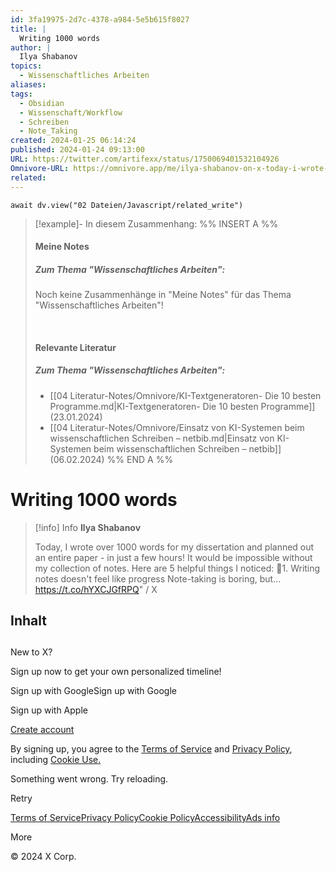 ```yaml
---
id: 3fa19975-2d7c-4378-a984-5e5b615f8027
title: |
  Writing 1000 words
author: |
  Ilya Shabanov
topics:
  - Wissenschaftliches Arbeiten
aliases: 
tags:
  - Obsidian
  - Wissenschaft/Workflow
  - Schreiben
  - Note_Taking
created: 2024-01-25 06:14:24
published: 2024-01-24 09:13:00
URL: https://twitter.com/artifexx/status/1750069401532104926
Omnivore-URL: https://omnivore.app/me/ilya-shabanov-on-x-today-i-wrote-over-1000-words-for-my-disserta-18d3f0a6b9c
related:
---
```


```dataviewjs
await dv.view("02 Dateien/Javascript/related_write")
```
> [!example]- In diesem Zusammenhang:
> %% INSERT A %%
> #### Meine Notes
> ##### Zum Thema "Wissenschaftliches Arbeiten":
> Noch keine Zusammenhänge in "Meine Notes" für das Thema "Wissenschaftliches Arbeiten"!
> 
> 
> &nbsp;
> #### Relevante Literatur
> ##### Zum Thema "Wissenschaftliches Arbeiten":
> - [[04 Literatur-Notes/Omnivore/KI-Textgeneratoren- Die 10 besten Programme.md|KI-Textgeneratoren- Die 10 besten Programme]] (23.01.2024)
> - [[04 Literatur-Notes/Omnivore/Einsatz von KI-Systemen beim wissenschaftlichen Schreiben – netbib.md|Einsatz von KI-Systemen beim wissenschaftlichen Schreiben – netbib]] (06.02.2024)
> %% END A %%

# Writing 1000 words

> [!info] Info
> **Ilya Shabanov**
> 
> Today, I wrote over 1000 words for my dissertation and planned out an entire paper - in just a few hours! It would be impossible without my collection of notes. Here are 5 helpful things I noticed: 🗻1. Writing notes doesn't feel like progress Note-taking is boring, but… https://t.co/hYXCJGfRPQ" / X


## Inhalt

## 

New to X?

Sign up now to get your own personalized timeline!

Sign up with GoogleSign up with Google

Sign up with Apple

[Create account](https://twitter.com/i/flow/signup)

By signing up, you agree to the [Terms of Service](https://twitter.com/tos) and [Privacy Policy](https://twitter.com/privacy), including [Cookie Use.](https://help.twitter.com/rules-and-policies/twitter-cookies)

Something went wrong. Try reloading.

Retry

[Terms of Service](https://twitter.com/tos)[Privacy Policy](https://twitter.com/privacy)[Cookie Policy](https://support.twitter.com/articles/20170514)[Accessibility](https://help.twitter.com/resources/accessibility)[Ads info](https://business.twitter.com/en/help/troubleshooting/how-twitter-ads-work.html?ref=web-twc-ao-gbl-adsinfo&utm%5Fsource=twc&utm%5Fmedium=web&utm%5Fcampaign=ao&utm%5Fcontent=adsinfo)

More

© 2024 X Corp.